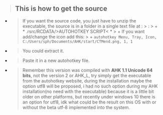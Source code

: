  > This is how to get the source
 > ---
   + > If you want the source code, you just have to unzip the executable, the source is in a folder in a single text file at : 
    > : 
    > +  * .rsrc/RCDATA/>AUTOHOTKEY SCRIPT< *
    > +  If you want add/change the icon add this:
    > +  ```autohotkey
    Menu, Tray, Icon, C:/Users/sph/Documents/AHK/start/CTMend.png, 1, 1```

 + > You could extract it.
 + > Paste it in a new autohotkey file.
 + > Remember this version was compiled with **AHK 1.1 Unicode 64 bits**, not the version 2 or AHK_L, try simply get the
     executable from the autohotkey website, during the installation maybe the option utf8 will be proposed,
     i had no such option during my AHK installation(no need with the executable) because it is a little bit
     older on other platforms, but recently under windows 10 there is an option for utf8, idk what could be the
     result on this OS with or without the beta utf-8 implemented into the system.
